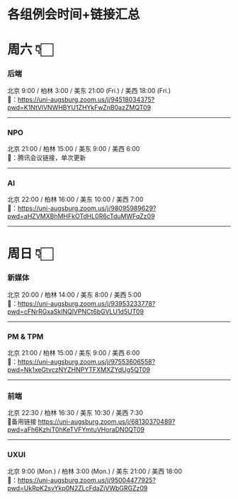# 各组例会时间+链接汇总

# 周六 👇🏻

### 后端
北京 9:00 / 柏林 3:00 / 美东 21:00 (Fri.) / 美西 18:00 (Fri.)  
🔗：https://uni-augsburg.zoom.us/j/94518034375?pwd=K1NtVlVNWHBYU1ZHYkFwZnB0azZMQT09

---
### NPO  
北京 21:00 / 柏林 15:00 / 美东 9:00 / 美西 6:00   
🔗：腾讯会议链接，单次更新 

---
### AI
北京 22:00 / 柏林 16:00 / 美东 10:00 / 美西 7:00   
🔗：https://uni-augsburg.zoom.us/j/98095989629?pwd=aHZVMXBhMHFkOTdHL0R6cTduMWFqZz09

---

# 周日 👇🏻
### 新媒体 
北京 20:00 / 柏林 14:00 / 美东 8:00 / 美西 5:00  
🔗：https://uni-augsburg.zoom.us/j/93953233778?pwd=cFNrRGxaSklNQlVPNCt6bGVLU1d5UT09  

---
### PM & TPM
北京 21:00 / 柏林 15:00 / 美东 9:00 / 美西 6:00  
🔗：https://uni-augsburg.zoom.us/j/97553606558?pwd=Nk1xeGtvczNYZHNPYTFXMXZYdUg5QT09

---
### 前端
北京 22:30 / 柏林 16:30 / 美东 10:30 / 美西 7:30  
🔗备用链接  https://uni-augsburg.zoom.us/j/68130370489?pwd=aFh6KzhiT0hKeTVFYmtuVHoraDN0QT09

---
### UXUI
北京 9:00 (Mon.) / 柏林 3:00 (Mon.) / 美东 21:00 / 美西 18:00  
🔗：https://uni-augsburg.zoom.us/j/95004477925?pwd=UkRpK2svYkp0N2ZLcFdaZjVWbGRGZz09

